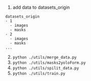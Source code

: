 1. add data to datasets_origin
```
datasets_origin
- 1
  - images
  - masks
- 2
  - images
  - masks
...
```

2. `python ./utils/merge_data.py`
3. `python ./utils/masks2yoloForm.py`
4. `python ./utils/spilit_data.py`
4. `python ./utils/train.py`
